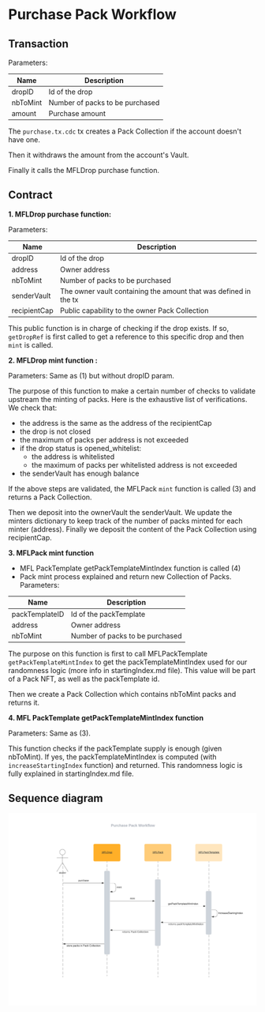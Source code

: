 # Purchase Pack Workflow

## Transaction

Parameters:

Name     | Description
------   | ------
dropID   | Id of the drop
nbToMint | Number of packs to be purchased
amount   | Purchase amount 

The `purchase.tx.cdc` tx creates a Pack Collection if the account doesn't have one.

Then it withdraws the amount from the account's Vault.

Finally it calls the MFLDrop purchase function.

## Contract

**1. MFLDrop purchase function:**

Parameters:

Name          | Description
------        | ------
dropID        | Id of the drop
address       | Owner address
nbToMint      | Number of packs to be purchased
senderVault   | The owner vault containing the amount that was defined in the tx
recipientCap  | Public capability to the owner Pack Collection

This public function is in charge of checking if the drop exists. If so, `getDropRef` is first called to get a reference to this specific drop and then `mint` is called.

  
**2. MFLDrop mint function :**

Parameters: Same as (1) but without dropID param.

The purpose of this function to make a certain number of checks to validate upstream the minting of packs.
Here is the exhaustive list of verifications. We check that:
- the address is the same as the address of the recipientCap
- the drop is not closed
- the maximum of packs per address is not exceeded
- if the drop status is opened_whitelist:
  - the address is whitelisted
  - the maximum of packs per whitelisted address is not exceeded
- the senderVault has enough balance

If the above steps are validated, the MFLPack `mint` function is called (3) and returns a Pack Collection.

Then we deposit into the ownerVault the senderVault. We update the minters dictionary to keep track of the number of packs minted for each minter (address).
Finally we deposit the content of the Pack Collection using recipientCap.

**3. MFLPack mint function**
- MFL PackTemplate getPackTemplateMintIndex function is called (4)
- Pack mint process explained and return new Collection of Packs.
Parameters:

Name            | Description
------          | ------
packTemplateID  | Id of the packTemplate
address         | Owner address
nbToMint        | Number of packs to be purchased

The purpose on this function is first to call MFLPackTemplate `getPackTemplateMintIndex` to get the packTemplateMintIndex used for our randomness logic (more info in startingIndex.md file).
This value will be part of a Pack NFT, as well as the packTemplate id.

Then we create a Pack Collection which contains nbToMint packs and returns it.

**4. MFL PackTemplate getPackTemplateMintIndex function**

Parameters: Same as (3).

This function checks if the packTemplate supply is enough (given nbToMint). If yes, the packTemplateMintIndex is computed (with `increaseStartingIndex` function) and returned.
This randomness logic is fully explained in startingIndex.md file.


## Sequence diagram

![Alt](./purchasePackDiagram.png)